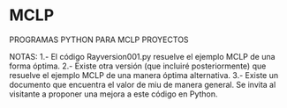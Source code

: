 # MCLP
PROGRAMAS PYTHON PARA MCLP PROYECTOS

NOTAS:
1.- El código Rayversion001.py resuelve el ejemplo MCLP de una forma óptima. 2.- Existe otra versión (que incluiré posteriormente) que resuelve el ejemplo MCLP de una manera óptima alternativa. 3.- Existe un documento que encuentra el valor de miu de manera general. Se invita al visitante a proponer una mejora a este código en Python.
